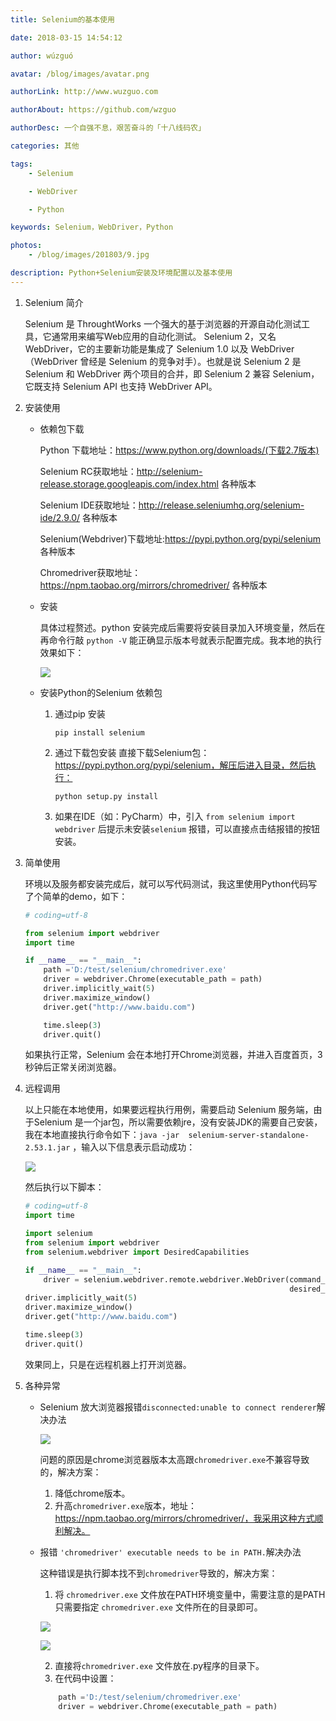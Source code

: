 ```yaml
---
title: Selenium的基本使用

date: 2018-03-15 14:54:12

author: wúzguó

avatar: /blog/images/avatar.png

authorLink: http://www.wuzguo.com

authorAbout: https://github.com/wzguo

authorDesc: 一个自强不息，艰苦奋斗的「十八线码农」

categories: 其他

tags:
	- Selenium

	- WebDriver

	- Python

keywords: Selenium，WebDriver，Python

photos:
	- /blog/images/201803/9.jpg

description: Python+Selenium安装及环境配置以及基本使用
---
```



1. Selenium 简介

   Selenium 是 ThroughtWorks 一个强大的基于浏览器的开源自动化测试工具，它通常用来编写Web应用的自动化测试。
   Selenium 2，又名 WebDriver，它的主要新功能是集成了 Selenium 1.0 以及 WebDriver（WebDriver 曾经是 Selenium 的竞争对手）。也就是说 Selenium 2 是 Selenium 和 WebDriver 两个项目的合并，即 Selenium 2 兼容 Selenium，它既支持 Selenium API 也支持 WebDriver API。

2. 安装使用

   - 依赖包下载

     Python 下载地址：https://www.python.org/downloads/(下载2.7版本) 

     Selenium RC获取地址：http://selenium-release.storage.googleapis.com/index.html  各种版本

     Selenium IDE获取地址：http://release.seleniumhq.org/selenium-ide/2.9.0/   各种版本

     Selenium(Webdriver)下载地址:https://pypi.python.org/pypi/selenium 各种版本

     Chromedriver获取地址：https://npm.taobao.org/mirrors/chromedriver/ 各种版本

   - 安装

     具体过程赘述。python 安装完成后需要将安装目录加入环境变量，然后在再命令行敲 `python -V` 能正确显示版本号就表示配置完成。我本地的执行效果如下：

     ![](/blog/images/201803/8.jpg)

   - 安装Python的Selenium 依赖包

     1. 通过pip 安装

        `pip install selenium` 

     2. 通过下载包安装
        直接下载Selenium包：https://pypi.python.org/pypi/selenium，解压后进入目录，然后执行：

        `python setup.py install`

     3. 如果在IDE（如：PyCharm）中，引入   `from selenium import webdriver` 后提示未安装`selenium` 报错，可以直接点击结报错的按钮安装。

3. 简单使用

   环境以及服务都安装完成后，就可以写代码测试，我这里使用Python代码写了个简单的demo，如下：

   ```python
   # coding=utf-8

   from selenium import webdriver
   import time

   if __name__ == "__main__":
       path ='D:/test/selenium/chromedriver.exe'
       driver = webdriver.Chrome(executable_path = path)
       driver.implicitly_wait(5)
       driver.maximize_window()
       driver.get("http://www.baidu.com")

       time.sleep(3)
       driver.quit()
   ```

     如果执行正常，Selenium 会在本地打开Chrome浏览器，并进入百度首页，3秒钟后正常关闭浏览器。

4. 远程调用

   以上只能在本地使用，如果要远程执行用例，需要启动 Selenium 服务端，由于Selenium 是一个jar包，所以需要依赖jre，没有安装JDK的需要自己安装，我在本地直接执行命令如下：`java -jar  selenium-server-standalone-2.53.1.jar` ，输入以下信息表示启动成功：

   ![](/blog/images/201803/9.jpg)

   然后执行以下脚本：

   ```python
   # coding=utf-8
   import time

   import selenium
   from selenium import webdriver
   from selenium.webdriver import DesiredCapabilities

   if __name__ == "__main__":
       driver = selenium.webdriver.remote.webdriver.WebDriver(command_executor="http://172.16.0.55:4444/wd/hub",
                                                              desired_capabilities=DesiredCapabilities.CHROME)
   driver.implicitly_wait(5)
   driver.maximize_window()
   driver.get("http://www.baidu.com")

   time.sleep(3)
   driver.quit()

   ```

   效果同上，只是在远程机器上打开浏览器。

5. 各种异常

   - Selenium 放大浏览器报错`disconnected:unable to connect renderer`解决办法

     ![](/blog/images/201803/7.jpg)

     问题的原因是chrome浏览器版本太高跟`chromedriver.exe`不兼容导致的，解决方案：

     1. 降低chrome版本。
     2. 升高`chromedriver.exe`版本，地址：https://npm.taobao.org/mirrors/chromedriver/，我采用这种方式顺利解决。

   - 报错 `'chromedriver' executable needs to be in PATH.`解决办法

     这种错误是执行脚本找不到`chromedriver`导致的，解决方案：

     1. 将 `chromedriver.exe` 文件放在PATH环境变量中，需要注意的是PATH只需要指定 `chromedriver.exe` 文件所在的目录即可。

     ![](/blog/images/201803/5.jpg)

     ![](/blog/images/201803/6.jpg)

     2. 直接将`chromedriver.exe` 文件放在.py程序的目录下。
     3. 在代码中设置：

     ```python
         path ='D:/test/selenium/chromedriver.exe'
         driver = webdriver.Chrome(executable_path = path)
     ```